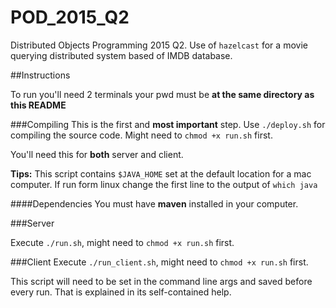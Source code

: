 # POD_2015_Q2

Distributed Objects Programming 2015 Q2. Use of `hazelcast` for a movie querying distributed system based of IMDB database.

##Instructions

To run you'll need 2 terminals your pwd must be **at the same directory as this README**

###Compiling
This is the first and **most important** step. Use `./deploy.sh` for compiling the source code. Might need to `chmod +x run.sh` first.

 You'll need this for **both** server and client.

**Tips:** This script contains `$JAVA_HOME` set at the default location for a mac computer. If run form linux change the first line to the output of `which java`

####Dependencies
You must have **maven** installed in your computer.

###Server

Execute `./run.sh`, might need to `chmod +x run.sh` first.


###Client
Execute `./run_client.sh`, might need to `chmod +x run.sh` first.

This script will need to be set in the command line args and saved before every run. That is explained in its self-contained help.





